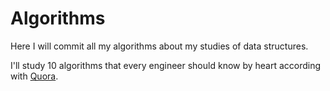 # Algorithms
Here I will commit all my algorithms about my studies of data structures.

I'll study 10 algorithms that every engineer should know by heart according with [Quora](https://www.quora.com/What-are-the-top-10-algorithms-every-software-engineer-should-know-by-heart).
